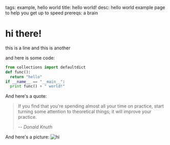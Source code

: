tags: example, hello world
title: hello world!
desc: hello world example page to help you get up to speed
prereqs: a brain

# hi there!

this is a line
and this is another

and here is some code:
```python
from collections import defaultdict
def func():
  return "hello"
if __name__ == "__main__":
  print func() + " world!"
```

And here's a quote:

> If you find that you're spending almost all your time on practice, start turning some attention to theoretical things; it will improve your practice. 
> 
> -- <cite>Donald Knuth</cite>


And here's a picture:
<img src="../assets/exampleimage.jpg" alt="hi" class="inline"/>
